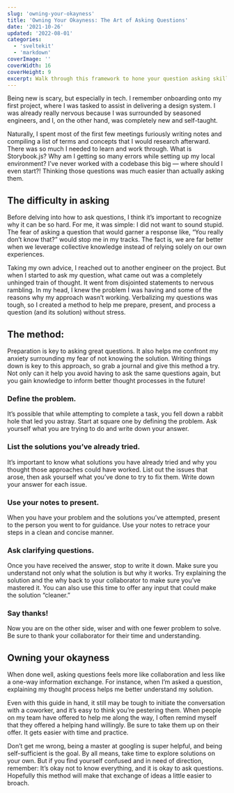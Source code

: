 ```yaml
---
slug: 'owning-your-okayness'
title: 'Owning Your Okayness: The Art of Asking Questions'
date: '2021-10-26'
updated: '2022-08-01'
categories:
  - 'sveltekit'
  - 'markdown'
coverImage: ''
coverWidth: 16
coverHeight: 9
excerpt: Walk through this framework to hone your question asking skills.
---
```


Being new is scary, but especially in tech. I remember onboarding onto my first project, where I was tasked to assist in delivering a design system. I was already really nervous because I was surrounded by seasoned engineers, and I, on the other hand, was completely new and self-taught.

Naturally, I spent most of the first few meetings furiously writing notes and compiling a list of terms and concepts that I would research afterward. There was so much I needed to learn and work through. What is Storybook.js? Why am I getting so many errors while setting up my local environment? I’ve never worked with a codebase this big — where should I even start?! Thinking those questions was much easier than actually asking them.

## The difficulty in asking

Before delving into how to ask questions, I think it’s important to recognize why it can be so hard. For me, it was simple: I did not want to sound stupid. The fear of asking a question that would garner a response like, “You really don’t know that?” would stop me in my tracks. The fact is, we are far better when we leverage collective knowledge instead of relying solely on our own experiences.

Taking my own advice, I reached out to another engineer on the project. But when I started to ask my question, what came out was a completely unhinged train of thought. It went from disjointed statements to nervous rambling. In my head, I knew the problem I was having and some of the reasons why my approach wasn’t working. Verbalizing my questions was tough, so I created a method to help me prepare, present, and process a question (and its solution) without stress.

## The method:

Preparation is key to asking great questions. It also helps me confront my anxiety surrounding my fear of not knowing the solution. Writing things down is key to this approach, so grab a journal and give this method a try. Not only can it help you avoid having to ask the same questions again, but you gain knowledge to inform better thought processes in the future!

### Define the problem.

It’s possible that while attempting to complete a task, you fell down a rabbit hole that led you astray. Start at square one by defining the problem. Ask yourself what you are trying to do and write down your answer.

### List the solutions you’ve already tried.

It’s important to know what solutions you have already tried and why you thought those approaches could have worked. List out the issues that arose, then ask yourself what you’ve done to try to fix them. Write down your answer for each issue.

### Use your notes to present.

When you have your problem and the solutions you’ve attempted, present to the person you went to for guidance. Use your notes to retrace your steps in a clean and concise manner.

### Ask clarifying questions.

Once you have received the answer, stop to write it down. Make sure you understand not only what the solution is but why it works. Try explaining the solution and the why back to your collaborator to make sure you’ve mastered it. You can also use this time to offer any input that could make the solution “cleaner.”

### Say thanks!

Now you are on the other side, wiser and with one fewer problem to solve. Be sure to thank your collaborator for their time and understanding.

## Owning your okayness

When done well, asking questions feels more like collaboration and less like a one-way information exchange. For instance, when I’m asked a question, explaining my thought process helps me better understand my solution.

Even with this guide in hand, it still may be tough to initiate the conversation with a coworker, and it’s easy to think you’re pestering them. When people on my team have offered to help me along the way, I often remind myself that they offered a helping hand willingly. Be sure to take them up on their offer. It gets easier with time and practice.

Don’t get me wrong, being a master at googling is super helpful, and being self-sufficient is the goal. By all means, take time to explore solutions on your own. But if you find yourself confused and in need of direction, remember: It’s okay not to know everything, and it is okay to ask questions. Hopefully this method will make that exchange of ideas a little easier to broach.
